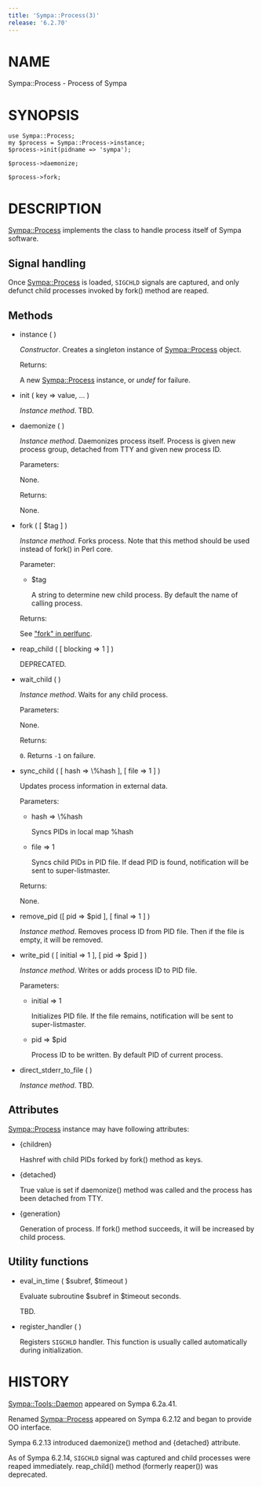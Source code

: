 ```yaml
---
title: 'Sympa::Process(3)'
release: '6.2.70'
---
```


# NAME

Sympa::Process - Process of Sympa

# SYNOPSIS

    use Sympa::Process;
    my $process = Sympa::Process->instance;
    $process->init(pidname => 'sympa');

    $process->daemonize;

    $process->fork;

# DESCRIPTION

[Sympa::Process](./Sympa-Process.3.md) implements the class to handle process itself of Sympa
software.

## Signal handling

Once [Sympa::Process](./Sympa-Process.3.md) is loaded,
`SIGCHLD` signals are captured,
and only defunct child processes invoked by fork() method are reaped.

## Methods

- instance ( )

    _Constructor_.
    Creates a singleton instance of [Sympa::Process](./Sympa-Process.3.md) object.

    Returns:

    A new [Sympa::Process](./Sympa-Process.3.md) instance, or _undef_ for failure.

- init ( key => value, ... )

    _Instance method_.
    TBD.

- daemonize ( )

    _Instance method_.
    Daemonizes process itself.
    Process is given new process group, detached from TTY
    and given new process ID.

    Parameters:

    None.

    Returns:

    None.

- fork ( \[ $tag \] )

    _Instance method_.
    Forks process.
    Note that this method should be used instead of fork() in Perl core.

    Parameter:

    - $tag

        A string to determine new child process.
        By default the name of calling process.

    Returns:

    See ["fork" in perlfunc](https://metacpan.org/pod/perlfunc#fork).

- reap\_child ( \[ blocking => 1 \] )

    DEPRECATED.

- wait\_child ( )

    _Instance method_.
    Waits for any child process.

    Parameters:

    None.

    Returns:

    `0`.
    Returns `-1` on failure.

- sync\_child ( \[ hash => \\%hash \], \[ file => 1 \] )

    Updates process information in external data.

    Parameters:

    - hash => \\%hash

        Syncs PIDs in local map %hash

    - file => 1

        Syncs child PIDs in PID file.
        If dead PID is found, notification will be sent to super-listmaster.

    Returns:

    None.

- remove\_pid (\[ pid => $pid \], \[ final => 1 \] )

    _Instance method_.
    Removes process ID from PID file.
    Then if the file is empty, it will be removed.

- write\_pid ( \[ initial => 1 \], \[ pid => $pid \] )

    _Instance method_.
    Writes or adds process ID to PID file.

    Parameters:

    - initial => 1

        Initializes PID file.
        If the file remains, notification will be sent to super-listmaster.

    - pid => $pid

        Process ID to be written.
        By default PID of current process.

- direct\_stderr\_to\_file ( )

    _Instance method_.
    TBD.

## Attributes

[Sympa::Process](./Sympa-Process.3.md) instance may have following attributes:

- {children}

    Hashref with child PIDs forked by fork() method as keys.

- {detached}

    True value is set if daemonize() method was called and the process has been
    detached from TTY.

- {generation}

    Generation of process.
    If fork() method succeeds, it will be increased by child process.

## Utility functions

- eval\_in\_time ( $subref, $timeout )

    Evaluate subroutine $subref in $timeout seconds.

    TBD.

- register\_handler ( )

    Registers `SIGCHLD` handler.
    This function is usually called automatically during initialization.

# HISTORY

[Sympa::Tools::Daemon](./Sympa-Tools-Daemon.3.md) appeared on Sympa 6.2a.41.

Renamed [Sympa::Process](./Sympa-Process.3.md) appeared on Sympa 6.2.12
and began to provide OO interface.

Sympa 6.2.13 introduced daemonize() method and {detached} attribute.

As of Sympa 6.2.14, `SIGCHLD` signal was captured and child processes
were reaped immediately.  reap\_child() method (formerly reaper()) was
deprecated.
